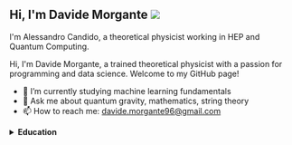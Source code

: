 ## Hi, I'm Davide Morgante <img src="https://i.gifer.com/Bfpa.gif">

I'm Alessandro Candido, a theoretical physicist working in HEP and Quantum Computing.

Hi, I'm Davide Morgante, a trained theoretical physicist with a passion for programming and data science. Welcome to my GitHub page!

- 🌱 I’m currently studying machine learning fundamentals
- 💬 Ask me about quantum gravity, mathematics, string theory
- 📫 How to reach me: davide.morgante96@gmail.com


<!--
<p align="center">
  <a href="https://home.cern/"> <img src="https://raw.githubusercontent.com/AleCandido/AleCandido/master/assets/cern.svg" height="60" alt="CERN" /> </a>
  <img src="https://raw.githubusercontent.com/AleCandido/AleCandido/master/assets/spacer.png" width="40" />
  <a href="https://qibo.science/"> <img src="https://raw.githubusercontent.com/AleCandido/AleCandido/master/assets/qibo.svg" height="50" alt="Qibo" /> </a>
</p>
-->

</details>

<details>
    <summary> <b> Education </b> </summary>

## Education

```yaml
PhD:
  title: PhD, Theoretical Physics
  supervisor: A. Amariti
  start-date: October, 2021
  end-date: November, 2024
  institutions:
    university: Università degli Studi di Milano
    affiliation: INFN
  thesis:
    title: Modern Topics in Supersymmetry

Master:
  title: Master of Science (MSc), Theoretical Physics
  university: University La Sapienza 
  grade: 110 cum laude
  start-date: September 2019
  end-date: October 2021
  thesis:
    title: Unitarity Triangle Analysis and Recent Theoretical Advancements on e'/e
    supervisor: G. Martinelli

Bachelor:
  title: Bachelor of Science (BSc), Physics
  university: University La Sapienza 
  grade: 110 cum laude
  start-date: September 2016
  end-date: October 2019
  thesis:
    title: Semiclassical Transition Amplitudes (orig: Ampiezze Semiclassiche di Transizione)
    supervisor: G. Martinelli
```

</details>
